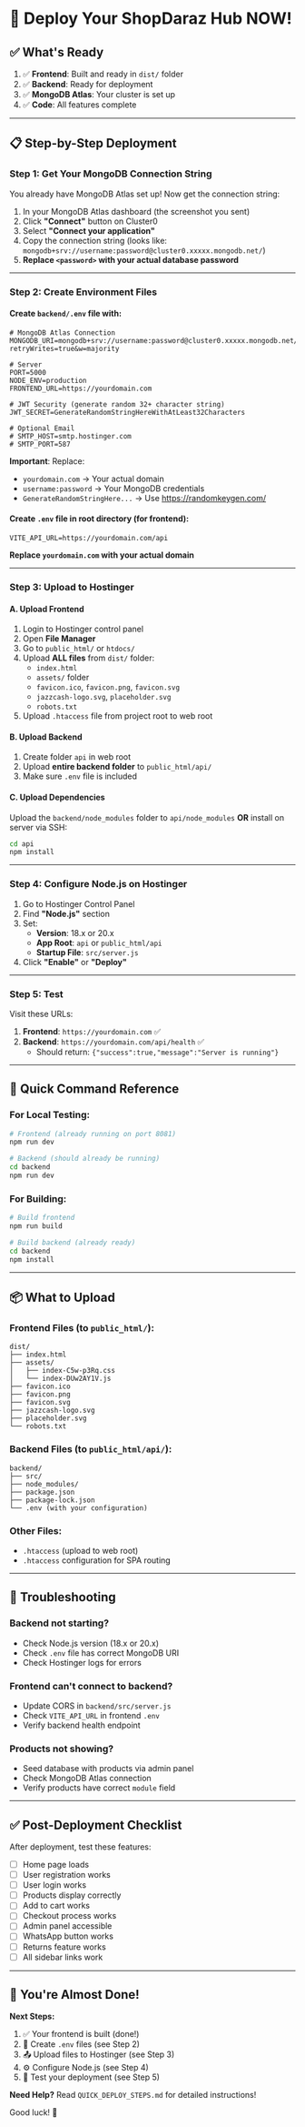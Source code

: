 # 🚀 Deploy Your ShopDaraz Hub NOW!

## ✅ What's Ready

1. ✅ **Frontend**: Built and ready in `dist/` folder
2. ✅ **Backend**: Ready for deployment
3. ✅ **MongoDB Atlas**: Your cluster is set up
4. ✅ **Code**: All features complete

---

## 📋 Step-by-Step Deployment

### **Step 1: Get Your MongoDB Connection String** 

You already have MongoDB Atlas set up! Now get the connection string:

1. In your MongoDB Atlas dashboard (the screenshot you sent)
2. Click **"Connect"** button on Cluster0
3. Select **"Connect your application"**
4. Copy the connection string (looks like: `mongodb+srv://username:password@cluster0.xxxxx.mongodb.net/`)
5. **Replace `<password>` with your actual database password**

---

### **Step 2: Create Environment Files**

#### Create `backend/.env` file with:

```env
# MongoDB Atlas Connection
MONGODB_URI=mongodb+srv://username:password@cluster0.xxxxx.mongodb.net/?retryWrites=true&w=majority

# Server
PORT=5000
NODE_ENV=production
FRONTEND_URL=https://yourdomain.com

# JWT Security (generate random 32+ character string)
JWT_SECRET=GenerateRandomStringHereWithAtLeast32Characters

# Optional Email
# SMTP_HOST=smtp.hostinger.com
# SMTP_PORT=587
```

**Important**: Replace:
- `yourdomain.com` → Your actual domain
- `username:password` → Your MongoDB credentials
- `GenerateRandomStringHere...` → Use https://randomkeygen.com/

#### Create `.env` file in root directory (for frontend):

```env
VITE_API_URL=https://yourdomain.com/api
```

**Replace `yourdomain.com` with your actual domain**

---

### **Step 3: Upload to Hostinger**

#### A. Upload Frontend
1. Login to Hostinger control panel
2. Open **File Manager**
3. Go to `public_html/` or `htdocs/`
4. Upload **ALL files** from `dist/` folder:
   - `index.html`
   - `assets/` folder
   - `favicon.ico`, `favicon.png`, `favicon.svg`
   - `jazzcash-logo.svg`, `placeholder.svg`
   - `robots.txt`
5. Upload `.htaccess` file from project root to web root

#### B. Upload Backend
1. Create folder `api` in web root
2. Upload **entire backend folder** to `public_html/api/`
3. Make sure `.env` file is included

#### C. Upload Dependencies
Upload the `backend/node_modules` folder to `api/node_modules`
**OR** install on server via SSH:
```bash
cd api
npm install
```

---

### **Step 4: Configure Node.js on Hostinger**

1. Go to Hostinger Control Panel
2. Find **"Node.js"** section
3. Set:
   - **Version**: 18.x or 20.x
   - **App Root**: `api` or `public_html/api`
   - **Startup File**: `src/server.js`
4. Click **"Enable"** or **"Deploy"**

---

### **Step 5: Test**

Visit these URLs:

1. **Frontend**: `https://yourdomain.com` ✅
2. **Backend**: `https://yourdomain.com/api/health` ✅
   - Should return: `{"success":true,"message":"Server is running"}`

---

## 🎯 Quick Command Reference

### For Local Testing:
```bash
# Frontend (already running on port 8081)
npm run dev

# Backend (should already be running)
cd backend
npm run dev
```

### For Building:
```bash
# Build frontend
npm run build

# Build backend (already ready)
cd backend
npm install
```

---

## 📦 What to Upload

### **Frontend Files** (to `public_html/`):
```
dist/
├── index.html
├── assets/
│   ├── index-C5w-p3Rq.css
│   └── index-DUw2AY1V.js
├── favicon.ico
├── favicon.png
├── favicon.svg
├── jazzcash-logo.svg
├── placeholder.svg
└── robots.txt
```

### **Backend Files** (to `public_html/api/`):
```
backend/
├── src/
├── node_modules/
├── package.json
├── package-lock.json
└── .env (with your configuration)
```

### **Other Files**:
- `.htaccess` (upload to web root)
- `.htaccess` configuration for SPA routing

---

## 🔧 Troubleshooting

### Backend not starting?
- Check Node.js version (18.x or 20.x)
- Check `.env` file has correct MongoDB URI
- Check Hostinger logs for errors

### Frontend can't connect to backend?
- Update CORS in `backend/src/server.js`
- Check `VITE_API_URL` in frontend `.env`
- Verify backend health endpoint

### Products not showing?
- Seed database with products via admin panel
- Check MongoDB Atlas connection
- Verify products have correct `module` field

---

## ✅ Post-Deployment Checklist

After deployment, test these features:

- [ ] Home page loads
- [ ] User registration works
- [ ] User login works
- [ ] Products display correctly
- [ ] Add to cart works
- [ ] Checkout process works
- [ ] Admin panel accessible
- [ ] WhatsApp button works
- [ ] Returns feature works
- [ ] All sidebar links work

---

## 🎉 You're Almost Done!

**Next Steps:**
1. ✅ Your frontend is built (done!)
2. 📝 Create `.env` files (see Step 2)
3. 📤 Upload files to Hostinger (see Step 3)
4. ⚙️ Configure Node.js (see Step 4)
5. 🧪 Test your deployment (see Step 5)

**Need Help?** Read `QUICK_DEPLOY_STEPS.md` for detailed instructions!

Good luck! 🚀

